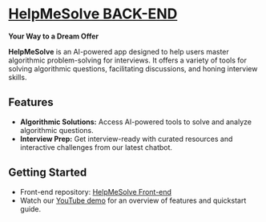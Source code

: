# [HelpMeSolve BACK-END](https://github.com/arysttoto/helpmesolve_back)

**Your Way to a Dream Offer**

**HelpMeSolve** is an AI-powered app designed to help users master algorithmic problem-solving for interviews. It offers a variety of tools for solving algorithmic questions, facilitating discussions, and honing interview skills.

## Features
- **Algorithmic Solutions:** Access AI-powered tools to solve and analyze algorithmic questions.
- **Interview Prep:** Get interview-ready with curated resources and interactive challenges from our latest chatbot. 

## Getting Started
- Front-end repository: [HelpMeSolve Front-end](https://github.com/arysttoto/helpmesolve-v2)
- Watch our [YouTube demo](https://youtu.be/XXJOa-xQqTM?si=A4t75Lx6tTuV2YVt) for an overview of features and quickstart guide. 
